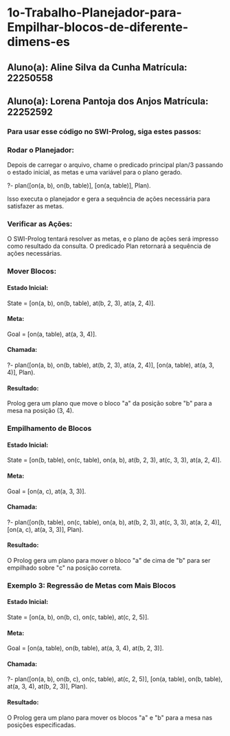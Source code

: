 # 1o-Trabalho-Planejador-para-Empilhar-blocos-de-diferente-dimens-es





## Aluno(a): Aline Silva da Cunha                                              Matrícula: 22250558
## Aluno(a): Lorena Pantoja dos Anjos                                          Matrícula: 22252592

### Para usar esse código no SWI-Prolog, siga estes passos:

### Rodar o Planejador:

Depois de carregar o arquivo, chame o predicado principal plan/3 passando o estado inicial, as metas e uma variável para o plano gerado.

?- plan([on(a, b), on(b, table)], [on(a, table)], Plan).
    

Isso executa o planejador e gera a sequência de ações necessária para satisfazer as metas.

### Verificar as Ações:
O SWI-Prolog tentará resolver as metas, e o plano de ações será impresso como resultado da consulta. O predicado Plan retornará a sequência de ações necessárias.

### Mover Blocos:

#### Estado Inicial:

State = [on(a, b), on(b, table), at(b, 2, 3), at(a, 2, 4)].


#### Meta:

Goal = [on(a, table), at(a, 3, 4)].


#### Chamada:

?- plan([on(a, b), on(b, table), at(b, 2, 3), at(a, 2, 4)], [on(a, table), at(a, 3, 4)], Plan).


#### Resultado:
Prolog gera um plano que move o bloco "a" da posição sobre "b" para a mesa na posição (3, 4).

### Empilhamento de Blocos

#### Estado Inicial:

State = [on(b, table), on(c, table), on(a, b), at(b, 2, 3), at(c, 3, 3), at(a, 2, 4)].


#### Meta:

Goal = [on(a, c), at(a, 3, 3)].


#### Chamada:

?- plan([on(b, table), on(c, table), on(a, b), at(b, 2, 3), at(c, 3, 3), at(a, 2, 4)], [on(a, c), at(a, 3, 3)], Plan).


#### Resultado:
O Prolog gera um plano para mover o bloco "a" de cima de "b" para ser empilhado sobre "c" na posição correta.

### Exemplo 3: Regressão de Metas com Mais Blocos

#### Estado Inicial:

State = [on(a, b), on(b, c), on(c, table), at(c, 2, 5)].


#### Meta:

Goal = [on(a, table), on(b, table), at(a, 3, 4), at(b, 2, 3)].


#### Chamada:

?- plan([on(a, b), on(b, c), on(c, table), at(c, 2, 5)], [on(a, table), on(b, table), at(a, 3, 4), at(b, 2, 3)], Plan).


#### Resultado:
O Prolog gera um plano para mover os blocos "a" e "b" para a mesa nas posições especificadas.
